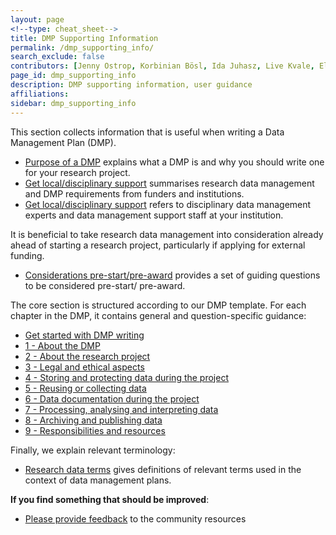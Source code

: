 ```yaml
---
layout: page
<!--type: cheat_sheet-->
title: DMP Supporting Information
permalink: /dmp_supporting_info/
search_exclude: false
contributors: [Jenny Ostrop, Korbinian Bösl, Ida Juhasz, Live Kvale, Elisa Pierfederici, Federico Bianchini, Gulbrand Stålet Nilsen, Leif Longva, Svein Høier, Lisbeth Jahren, Ingrid Heggland]
page_id: dmp_supporting_info
description: DMP supporting information, user guidance
affiliations:
sidebar: dmp_supporting_info
---
```


This section collects information that is useful when writing a Data Management Plan (DMP).
- [Purpose of a DMP](/pages/support_00_dmp_purpose) explains what a DMP is and why you should write one for your research project.
- [Get local/disciplinary support](/pages/support_00_dmp_requirements) summarises research data management and DMP requirements from funders and institutions.
- [Get local/disciplinary support](/pages/support_00_local_disc) refers to disciplinary data management experts and data management support staff at your institution.

It is beneficial to take research data management into consideration already ahead of starting a research project, particularly if applying for external funding.
- [Considerations pre-start/pre-award](/pages/support_00_planning_considerations) provides a set of guiding questions to be considered pre-start/ pre-award.

The core section is structured according to our DMP template. For each chapter in the DMP, it contains general and question-specific guidance:
- [Get started with DMP writing](/pages/support_00_start_writing)
- [1 - About the DMP](/pages/support_01_about_dmp)
- [2 - About the research project](/pages/support_02_about_research)
- [3 - Legal and ethical aspects](/pages/support_03_legal_ethics)
- [4 - Storing and protecting data during the project](/pages/support_04_store_protect)
- [5 - Reusing or collecting data](/pages/support_05_reuse_collect)
- [6 - Data documentation during the project](/pages/support_06_document)
- [7 - Processing, analysing and interpreting data](/pages/support_07_process_analyse)
- [8 - Archiving and publishing data](/pages/support_08_preserve_publish)
- [9 - Responsibilities and resources](/pages/support_09_responsibilities_resources)

Finally, we explain relevant terminology:
- [Research data terms](/pages/support_00_rdm_terms) gives definitions of relevant terms used in the context of data management plans.

**If you find something that should be improved**:
- [Please provide feedback](/pages/support_00_feedback) to the community resources